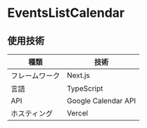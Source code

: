 # EventsListCalendar

## 使用技術

| 種類          | 技術 |
|--------------|-------------|
| フレームワーク | Next.js |
| 言語          | TypeScript |
| API          | Google Calendar API |
| ホスティング  | Vercel |
